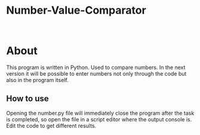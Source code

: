 # Number-Value-Comparator
<br>
<h1>About</h1>
This program is written in Python.
Used to compare numbers.
In the next version it will be possible to enter numbers not only through the code but also in the program itself.
<br>
<h2>How to use</h2>
Opening the number.py file will immediately close the program after the task is completed, so open the file in a script editor where the output console is.
Edit the code to get different results.
